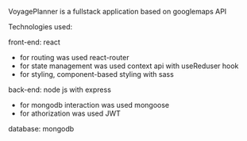 VoyagePlanner is a fullstack application based on googlemaps API

Technologies used:

front-end: react
   - for routing was used react-router
   - for state management was used context api with useReduser hook
   - for styling, component-based styling with sass
     
back-end: node js with express
   - for mongodb interaction was used mongoose
   - for athorization was used JWT
     
database: mongodb




   




   
